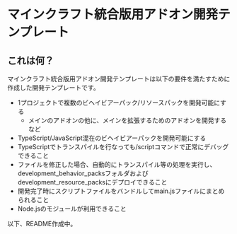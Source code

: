 # マインクラフト統合版用アドオン開発テンプレート
## これは何？
マインクラフト統合版用アドオン開発テンプレートは以下の要件を満たすために作成した開発テンプレートです。
- 1プロジェクトで複数のビヘイビアーパック/リソースパックを開発可能にする
    - メインのアドオンの他に、メインを拡張するためのアドオンを開発するなど
- TypeScript/JavaScript混在のビヘイビアーパックを開発可能にする
- TypeScriptでトランスパイルを行なっても/scriptコマンドで正常にデバッグできること
- ファイルを修正した場合、自動的にトランスパイル等の処理を実行し、development_behavior_packsフォルダおよびdevelopment_resource_packsにデプロイできること
- 開発完了時にスクリプトファイルをバンドルしてmain.jsファイルにまとめられること
- Node.jsのモジュールが利用できること

以下、README作成中。
